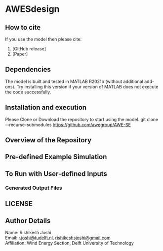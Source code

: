 # AWESdesign



## How to cite

If you use the model then please cite:

1. [GitHub release]
1. [Paper]


## Dependencies

The model is built and tested in MATLAB R2021b (without additional add-ons). Try installing this version if your version of MATLAB does not execute the code successfully.


## Installation and execution 

Please Clone or Download the repository to start using the model.
git clone --recurse-submodules https://github.com/awegroup/AWE-SE


## Overview of the Repository


## Pre-defined Example Simulation




## To Run with User-defined Inputs



### Generated Output Files



## LICENSE




## Author Details

Name: Rishikesh Joshi  
Email: [r.joshi@tudelft.nl](mailto:r.joshi@tudelft.nl), [rishikeshsjoshi@gmail.com](mailto:rishikeshsjoshi@gmail.com)  
Affiliation: Wind Energy Section, Delft University of Technology





